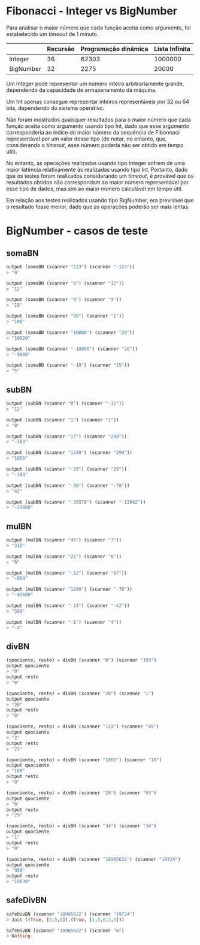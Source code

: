 # Fibonacci - Integer vs BigNumber

Para analisar o maior número que cada função aceita como argumento, foi estabelecido um _timeout_ de 1 minuto.

|           | Recursão | Programação dinâmica | Lista Infinita |
| --------- | -------- | -------------------- | -------------- |
| Integer   | 36       | 62303                | 1000000        |
| BigNumber | 32       | 2275                 | 20000          |

Um Integer pode representar um número inteiro arbitrariamente grande, dependendo da capacidade de armazenamento da máquina.

Um Int apenas consegue representar inteiros representáveis por 32 ou 64 bits, dependendo do sistema operativo.

Não foram mostrados quaisquer resultados para o maior número que cada função aceita como argumento usando tipo Int, dado que esse argumento corresponderia ao índice do maior número da sequência de Fibonnaci representável por um valor desse tipo (de notar, no entanto, que, considerando o _timeout_, esse número poderia não ser obtido em tempo útil).

No entanto, as operações realizadas usando tipo Integer sofrem de uma maior latência relativamente às realizadas usando tipo Int. Portanto, dado que os testes foram realizados considerando um _timeout_, é provável que os resultados obtidos não correspondam ao maior número representável por esse tipo de dados, mas sim ao maior número calculável em tempo útil.

Em relação aos testes realizados usando tipo BigNumber, era previsível que o resultado fosse menor, dado que as operações poderão ser mais lentas.

# BigNumber - casos de teste

## somaBN

```haskell
output (somaBN (scanner "123") (scanner "-123"))
> "0"

output (somaBN (scanner "0") (scanner "12"))
> "12"

output (somaBN (scanner "9") (scanner "9"))
> "18"

output (somaBN (scanner "99") (scanner "1"))
> "100"

output (somaBN (scanner "10000") (scanner "20"))
> "10020"

output (somaBN (scanner "-10000") (scanner "20"))
> "-9980"

output (somaBN (scanner "-10") (scanner "15"))
> "5"
```

## subBN

```haskell
output (subBN (scanner "0") (scanner "-12"))
> "12"

output (subBN (scanner "1") (scanner "1"))
> "0"

output (subBN (scanner "17") (scanner "200"))
> "-183"

output (subBN (scanner "1340") (scanner "290"))
> "1050"

output (subBN (scanner "-75") (scanner "29"))
> "-104"

output (subBN (scanner "-36") (scanner "-78"))
> "42"

output (subBN (scanner "-36570") (scanner "-13082"))
> "-23488"
```

## mulBN

```haskell
output (mulBN (scanner "45") (scanner "7"))
> "315"

output (mulBN (scanner "25") (scanner "0"))
> "0"

output (mulBN (scanner "-12") (scanner "67"))
> "-804"

output (mulBN (scanner "1200") (scanner "-78"))
> "-93600"

output (mulBN (scanner "-14") (scanner "-42"))
> "588"

output (mulBN (scanner "-1") (scanner "4"))
> "-4"
```

## divBN

```haskell
(quociente, resto) = divBN (scanner "0") (scanner "193")
output quociente
> "0"
output resto
> "0"

(quociente, resto) = divBN (scanner "20") (scanner "1")
output quociente
> "20"
output resto
> "0"

(quociente, resto) = divBN (scanner "123") (scanner "49")
output quociente
> "2"
output resto
> "25"

(quociente, resto) = divBN (scanner "1000") (scanner "10")
output quociente
> "100"
output resto
> "0"

(quociente, resto) = divBN (scanner "29") (scanner "93")
output quociente
> "0"
output resto
> "29"

(quociente, resto) = divBN (scanner "34") (scanner "34")
output quociente
> "1"
output resto
> "0"

(quociente, resto) = divBN (scanner "18905622") (scanner "19724")
output quociente
> "958"
output resto
> "10030"
```

## safeDivBN

```haskell
safeDivBN (scanner "18905622") (scanner "19724")
> Just ((True, [9,5,8]),(True, [1,0,0,3,0]))

safeDivBN (scanner "18905622") (scanner "0")
> Nothing
```

